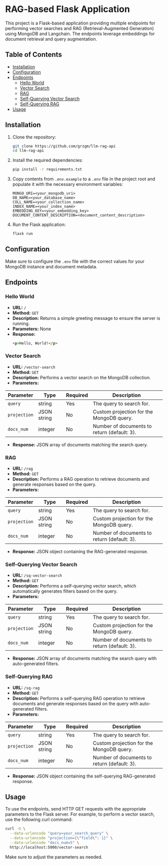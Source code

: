 # RAG-based Flask Application

This project is a Flask-based application providing multiple endpoints for performing vector searches and RAG (Retrieval-Augmented Generation) using MongoDB and Langchain. The endpoints leverage embeddings for document retrieval and query augmentation.

## Table of Contents
- [Installation](#installation)
- [Configuration](#configuration)
- [Endpoints](#endpoints)
  - [Hello World](#hello-world)
  - [Vector Search](#vector-search)
  - [RAG](#rag)
  - [Self-Querying Vector Search](#self-querying-vector-search)
  - [Self-Querying RAG](#self-querying-rag)
- [Usage](#usage)

## Installation

1. Clone the repository:
    ```bash
    git clone https://github.com/grzgm/llm-rag-api
    cd llm-rag-api
    ```

2. Install the required dependencies:
    ```bash
    pip install -r requirements.txt
    ```

3. Copy contents from `.env.example` to a `.env` file in the project root and populate it with the necessary environment variables:
    ```
    MONGO_URI=<your_mongodb_uri>
    DB_NAME=<your_database_name>
    COLL_NAME=<your_collection_name>
    INDEX_NAME=<your_index_name>
    EMBEDDING_KEY=<your_embedding_key>
    DOCUMENT_CONTENT_DESCRIPTION=<document_content_description>
    ```

4. Run the Flask application:
    ```bash
    flask run
    ```

## Configuration

Make sure to configure the `.env` file with the correct values for your MongoDB instance and document metadata.

## Endpoints

### Hello World

- **URL:** `/`
- **Method:** `GET`
- **Description:** Returns a simple greeting message to ensure the server is running.
- **Parameters:** None
- **Response:**
    ```html
    <p>Hello, World!</p>
    ```

### Vector Search

- **URL:** `/vector-search`
- **Method:** `GET`
- **Description:** Performs a vector search on the MongoDB collection.
- **Parameters:**

| Parameter     | Type      | Required | Description                                           |
|---------------|-----------|----------|-------------------------------------------------------|
| `query`       | string    | Yes      | The query to search for.                              |
| `projection`  | JSON string | No     | Custom projection for the MongoDB query.              |
| `docs_num`    | integer   | No       | Number of documents to return (default: 3).           |

- **Response:** JSON array of documents matching the search query.

### RAG

- **URL:** `/rag`
- **Method:** `GET`
- **Description:** Performs a RAG operation to retrieve documents and generate responses based on the query.
- **Parameters:**

| Parameter     | Type      | Required | Description                                           |
|---------------|-----------|----------|-------------------------------------------------------|
| `query`       | string    | Yes      | The query to search for.                              |
| `projection`  | JSON string | No     | Custom projection for the MongoDB query.              |
| `docs_num`    | integer   | No       | Number of documents to return (default: 3).           |

- **Response:** JSON object containing the RAG-generated response.

### Self-Querying Vector Search

- **URL:** `/sq-vector-search`
- **Method:** `GET`
- **Description:** Performs a self-querying vector search, which automatically generates filters based on the query.
- **Parameters:**

| Parameter     | Type      | Required | Description                                           |
|---------------|-----------|----------|-------------------------------------------------------|
| `query`       | string    | Yes      | The query to search for.                              |
| `projection`  | JSON string | No     | Custom projection for the MongoDB query.              |
| `docs_num`    | integer   | No       | Number of documents to return (default: 3).           |

- **Response:** JSON array of documents matching the search query with auto-generated filters.

### Self-Querying RAG

- **URL:** `/sq-rag`
- **Method:** `GET`
- **Description:** Performs a self-querying RAG operation to retrieve documents and generate responses based on the query with auto-generated filters.
- **Parameters:**

| Parameter     | Type      | Required | Description                                           |
|---------------|-----------|----------|-------------------------------------------------------|
| `query`       | string    | Yes      | The query to search for.                              |
| `projection`  | JSON string | No     | Custom projection for the MongoDB query.              |
| `docs_num`    | integer   | No       | Number of documents to return (default: 3).           |

- **Response:** JSON object containing the self-querying RAG-generated response.

## Usage

To use the endpoints, send HTTP GET requests with the appropriate parameters to the Flask server. For example, to perform a vector search, use the following curl command:

```bash
curl -G \
  --data-urlencode "query=your_search_query" \
  --data-urlencode "projection={\"field\": 1}" \
  --data-urlencode "docs_num=5" \
  http://localhost:5000/vector-search
```

Make sure to adjust the parameters as needed.